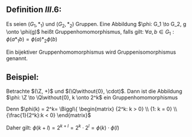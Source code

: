 ## Definition $III.6$:
Es seien $(G_1, *_1)$ und $(G_2,*_2)$ Gruppen.
Eine Abbildung $\phi: G_1 \to G_2, g \onto \phi(g)$ heißt Gruppenhomomorphismus, falls gilt:
$\forall a,b \in G_1: \phi(a*_1b) = \phi(a) *_2 \phi(b)$

Ein bijektiver Gruppenhomomorphismus wird Gruppenisomorphismus genannt.

## Beispiel:
Betrachte $(\Z, +)$ und $(\Q\without{0}, \cdot)$.
Dann ist die Abbildung $\phi: \Z \to \Q\without{0}, k \onto 2^k$ ein Gruppenhomomorphismus

Denn $\phi(k) = 2^k= \Biggl\{ \begin{matrix} {2^k: k > 0} \\ {1: k = 0} \\ {\frac{1}{2^k}:k < 0} \end{matrix}$

Daher gilt:
$\phi(k + l) = 2^{k+l} = 2^k \cdot 2^l = \phi(k) \cdot \phi(l)$
